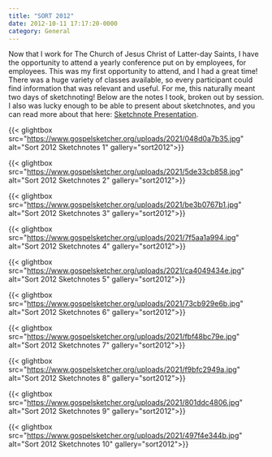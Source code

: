 ```yaml
---
title: "SORT 2012"
date: 2012-10-11 17:17:20-0000
category: General
---
```


Now that I work for The Church of Jesus Christ of Latter-day Saints, I have the opportunity to attend a yearly conference put on by employees, for employees. This was my first opportunity to attend, and I had a great time! There was a huge variety of classes available, so every participant could find information that was relevant and useful. For me, this naturally meant two days of sketchnoting! Below are the notes I took, broken out by session. I also was lucky enough to be able to present about sketchnotes, and you can read more about that here: <a href="https://www.bennorris.blog/2012/10/11/sketchnote-presentation-oct.html" title="Sketchnote Presentation Oct 2012">Sketchnote Presentation</a>.

{{< glightbox src="https://www.gospelsketcher.org/uploads/2021/048d0a7b35.jpg" alt="Sort 2012 Sketchnotes 1" gallery="sort2012">}}

{{< glightbox src="https://www.gospelsketcher.org/uploads/2021/5de33cb858.jpg" alt="Sort 2012 Sketchnotes 2" gallery="sort2012">}}

{{< glightbox src="https://www.gospelsketcher.org/uploads/2021/be3b0767b1.jpg" alt="Sort 2012 Sketchnotes 3" gallery="sort2012">}}

{{< glightbox src="https://www.gospelsketcher.org/uploads/2021/7f5aa1a994.jpg" alt="Sort 2012 Sketchnotes 4" gallery="sort2012">}}

{{< glightbox src="https://www.gospelsketcher.org/uploads/2021/ca4049434e.jpg" alt="Sort 2012 Sketchnotes 5" gallery="sort2012">}}

{{< glightbox src="https://www.gospelsketcher.org/uploads/2021/73cb929e6b.jpg" alt="Sort 2012 Sketchnotes 6" gallery="sort2012">}}

{{< glightbox src="https://www.gospelsketcher.org/uploads/2021/fbf48bc79e.jpg" alt="Sort 2012 Sketchnotes 7" gallery="sort2012">}}

{{< glightbox src="https://www.gospelsketcher.org/uploads/2021/f9bfc2949a.jpg" alt="Sort 2012 Sketchnotes 8" gallery="sort2012">}}

{{< glightbox src="https://www.gospelsketcher.org/uploads/2021/801ddc4806.jpg" alt="Sort 2012 Sketchnotes 9" gallery="sort2012">}}

{{< glightbox src="https://www.gospelsketcher.org/uploads/2021/497f4e344b.jpg" alt="Sort 2012 Sketchnotes 10" gallery="sort2012">}}
